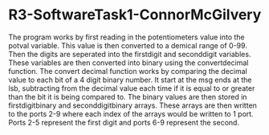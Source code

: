 # R3-SoftwareTask1-ConnorMcGilvery
The program works by first reading in the potentiometers value into the potval 
variable. This value is then converted to a demical range of 0-99. Then the digits 
are seperated into the firstdigit and seconddigit variables. These variables are then 
converted into binary using the convertdecimal function. The convert decimal function works 
by comparing the decimal value to each bit of a 4 digit binary number. It start at the msg 
ends at the lsb, subtracting from the decimal value each time if it is equal to or greater 
than the bit it is being compared to. The binary values are then stored in firstdigitbinary 
and seconddigitbinary arrays. These arrays are then written to the ports 2-9 where each 
index of the arrays would be written to 1 port. Ports 2-5 represent the first digit and
ports 6-9 represent the second.
